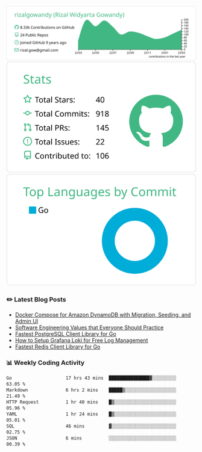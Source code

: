 ![profile-details](profile-summary-card-output/vue/0-profile-details.svg)
![stats](profile-summary-card-output/vue/3-stats.svg)
![most-commit-language](profile-summary-card-output/vue/2-most-commit-language.svg)

### :pencil2: Latest Blog Posts
<!-- BLOG-POST-LIST:START -->
- [Docker Compose for Amazon DynamoDB with Migration, Seeding, and Admin UI](https://medium.com/geekculture/docker-compose-for-amazon-dynamodb-with-migration-seeding-and-admin-ui-db11a348cc6a?source=rss-5763b0f1aba6------2)
- [Software Engineering Values that Everyone Should Practice](https://levelup.gitconnected.com/software-engineering-values-that-everyone-should-practice-c980d00cd103?source=rss-5763b0f1aba6------2)
- [Fastest PostgreSQL Client Library for Go](https://levelup.gitconnected.com/fastest-postgresql-client-library-for-go-579fa97909fb?source=rss-5763b0f1aba6------2)
- [How to Setup Grafana Loki for Free Log Management](https://levelup.gitconnected.com/how-to-setup-grafana-loki-for-free-log-management-ceb60558503c?source=rss-5763b0f1aba6------2)
- [Fastest Redis Client Library for Go](https://levelup.gitconnected.com/fastest-redis-client-library-for-go-7993f618f5ab?source=rss-5763b0f1aba6------2)
<!-- BLOG-POST-LIST:END -->

### 📊 Weekly Coding Activity
<!--START_SECTION:waka-->

```text
Go                    17 hrs 43 mins  ███████████████▓░░░░░░░░░   63.05 %
Markdown              6 hrs 2 mins    █████▒░░░░░░░░░░░░░░░░░░░   21.49 %
HTTP Request          1 hr 40 mins    █▒░░░░░░░░░░░░░░░░░░░░░░░   05.96 %
YAML                  1 hr 24 mins    █▒░░░░░░░░░░░░░░░░░░░░░░░   05.01 %
SQL                   46 mins         ▓░░░░░░░░░░░░░░░░░░░░░░░░   02.75 %
JSON                  6 mins          ░░░░░░░░░░░░░░░░░░░░░░░░░   00.39 %
```

<!--END_SECTION:waka-->
